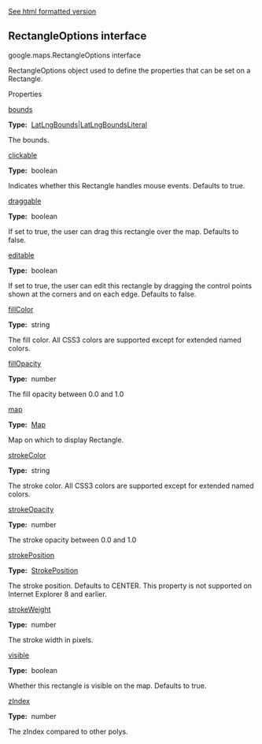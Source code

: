 [See html formatted version](https://huasofoundries.github.io/google-maps-documentation/RectangleOptions.html)


RectangleOptions interface
--------------------------

google.maps.RectangleOptions interface

RectangleOptions object used to define the properties that can be set on a Rectangle.

Properties

[bounds](#RectangleOptions.bounds)

**Type:**  [LatLngBounds](LatLngBounds.md)|[LatLngBoundsLiteral](LatLngBoundsLiteral.md)

The bounds.

[clickable](#RectangleOptions.clickable)

**Type:**  boolean

Indicates whether this Rectangle handles mouse events. Defaults to true.

[draggable](#RectangleOptions.draggable)

**Type:**  boolean

If set to true, the user can drag this rectangle over the map. Defaults to false.

[editable](#RectangleOptions.editable)

**Type:**  boolean

If set to true, the user can edit this rectangle by dragging the control points shown at the corners and on each edge. Defaults to false.

[fillColor](#RectangleOptions.fillColor)

**Type:**  string

The fill color. All CSS3 colors are supported except for extended named colors.

[fillOpacity](#RectangleOptions.fillOpacity)

**Type:**  number

The fill opacity between 0.0 and 1.0

[map](#RectangleOptions.map)

**Type:**  [Map](Map.md)

Map on which to display Rectangle.

[strokeColor](#RectangleOptions.strokeColor)

**Type:**  string

The stroke color. All CSS3 colors are supported except for extended named colors.

[strokeOpacity](#RectangleOptions.strokeOpacity)

**Type:**  number

The stroke opacity between 0.0 and 1.0

[strokePosition](#RectangleOptions.strokePosition)

**Type:**  [StrokePosition](StrokePosition.md)

The stroke position. Defaults to CENTER. This property is not supported on Internet Explorer 8 and earlier.

[strokeWeight](#RectangleOptions.strokeWeight)

**Type:**  number

The stroke width in pixels.

[visible](#RectangleOptions.visible)

**Type:**  boolean

Whether this rectangle is visible on the map. Defaults to true.

[zIndex](#RectangleOptions.zIndex)

**Type:**  number

The zIndex compared to other polys.